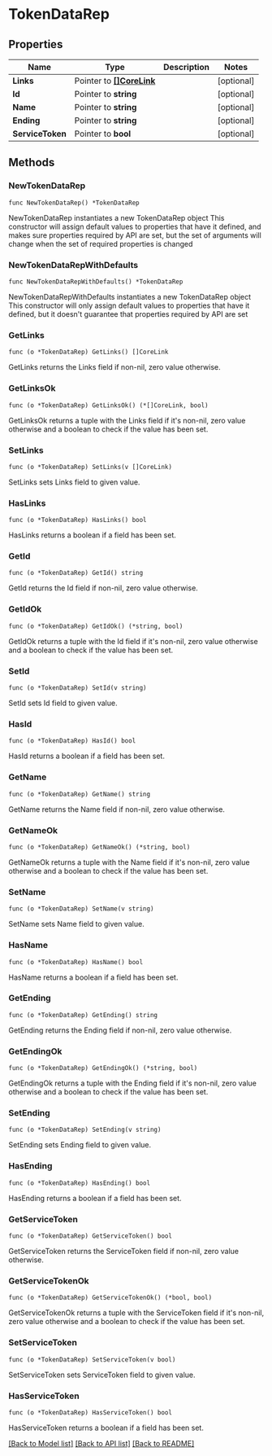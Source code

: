 # TokenDataRep

## Properties

Name | Type | Description | Notes
------------ | ------------- | ------------- | -------------
**Links** | Pointer to [**[]CoreLink**](CoreLink.md) |  | [optional] 
**Id** | Pointer to **string** |  | [optional] 
**Name** | Pointer to **string** |  | [optional] 
**Ending** | Pointer to **string** |  | [optional] 
**ServiceToken** | Pointer to **bool** |  | [optional] 

## Methods

### NewTokenDataRep

`func NewTokenDataRep() *TokenDataRep`

NewTokenDataRep instantiates a new TokenDataRep object
This constructor will assign default values to properties that have it defined,
and makes sure properties required by API are set, but the set of arguments
will change when the set of required properties is changed

### NewTokenDataRepWithDefaults

`func NewTokenDataRepWithDefaults() *TokenDataRep`

NewTokenDataRepWithDefaults instantiates a new TokenDataRep object
This constructor will only assign default values to properties that have it defined,
but it doesn't guarantee that properties required by API are set

### GetLinks

`func (o *TokenDataRep) GetLinks() []CoreLink`

GetLinks returns the Links field if non-nil, zero value otherwise.

### GetLinksOk

`func (o *TokenDataRep) GetLinksOk() (*[]CoreLink, bool)`

GetLinksOk returns a tuple with the Links field if it's non-nil, zero value otherwise
and a boolean to check if the value has been set.

### SetLinks

`func (o *TokenDataRep) SetLinks(v []CoreLink)`

SetLinks sets Links field to given value.

### HasLinks

`func (o *TokenDataRep) HasLinks() bool`

HasLinks returns a boolean if a field has been set.

### GetId

`func (o *TokenDataRep) GetId() string`

GetId returns the Id field if non-nil, zero value otherwise.

### GetIdOk

`func (o *TokenDataRep) GetIdOk() (*string, bool)`

GetIdOk returns a tuple with the Id field if it's non-nil, zero value otherwise
and a boolean to check if the value has been set.

### SetId

`func (o *TokenDataRep) SetId(v string)`

SetId sets Id field to given value.

### HasId

`func (o *TokenDataRep) HasId() bool`

HasId returns a boolean if a field has been set.

### GetName

`func (o *TokenDataRep) GetName() string`

GetName returns the Name field if non-nil, zero value otherwise.

### GetNameOk

`func (o *TokenDataRep) GetNameOk() (*string, bool)`

GetNameOk returns a tuple with the Name field if it's non-nil, zero value otherwise
and a boolean to check if the value has been set.

### SetName

`func (o *TokenDataRep) SetName(v string)`

SetName sets Name field to given value.

### HasName

`func (o *TokenDataRep) HasName() bool`

HasName returns a boolean if a field has been set.

### GetEnding

`func (o *TokenDataRep) GetEnding() string`

GetEnding returns the Ending field if non-nil, zero value otherwise.

### GetEndingOk

`func (o *TokenDataRep) GetEndingOk() (*string, bool)`

GetEndingOk returns a tuple with the Ending field if it's non-nil, zero value otherwise
and a boolean to check if the value has been set.

### SetEnding

`func (o *TokenDataRep) SetEnding(v string)`

SetEnding sets Ending field to given value.

### HasEnding

`func (o *TokenDataRep) HasEnding() bool`

HasEnding returns a boolean if a field has been set.

### GetServiceToken

`func (o *TokenDataRep) GetServiceToken() bool`

GetServiceToken returns the ServiceToken field if non-nil, zero value otherwise.

### GetServiceTokenOk

`func (o *TokenDataRep) GetServiceTokenOk() (*bool, bool)`

GetServiceTokenOk returns a tuple with the ServiceToken field if it's non-nil, zero value otherwise
and a boolean to check if the value has been set.

### SetServiceToken

`func (o *TokenDataRep) SetServiceToken(v bool)`

SetServiceToken sets ServiceToken field to given value.

### HasServiceToken

`func (o *TokenDataRep) HasServiceToken() bool`

HasServiceToken returns a boolean if a field has been set.


[[Back to Model list]](../README.md#documentation-for-models) [[Back to API list]](../README.md#documentation-for-api-endpoints) [[Back to README]](../README.md)


